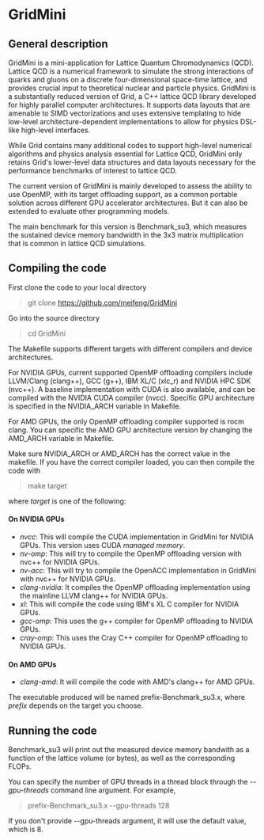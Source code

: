 # GridMini

## General description 
GridMini is a mini-application for Lattice Quantum Chromodynamics (QCD). Lattice QCD is a numerical framework to simulate the strong interactions of quarks and gluons on a discrete four-dimensional space-time lattice, and provides crucial input to theoretical nuclear and particle physics. GridMini is a substantially reduced version of Grid, a C++ lattice QCD library  developed for highly parallel computer architectures. It supports data layouts that are amenable to SIMD vectorizations and uses extensive templating to hide low-level architecture-dependent implementations to allow for physics DSL-like high-level interfaces. 

While Grid contains many additional codes to support high-level numerical algorithms and physics analysis essential for Lattice QCD, GridMini only retains Grid's lower-level data structures and data layouts necessary for the performance benchmarks of interest to lattice QCD. 

The current version of GridMini is mainly developed to assess the ability to use OpenMP, with its target offloading support, as a common portable solution across different GPU accelerator architectures. But it can also be extended to evaluate other programming models. 

The main benchmark for this version is Benchmark_su3, which measures the sustained device memory bandwidth in the 3x3 matrix multiplication that is common in lattice QCD simulations. 

## Compiling the code 
First clone the code to your local directory
> git clone https://github.com/meifeng/GridMini

Go into the source directory
> cd GridMini

The Makefile supports different targets with different compilers and device architectures. 

For NVIDIA GPUs, current supported OpenMP offloading compilers include LLVM/Clang (clang++), GCC (g++), IBM XL/C (xlc_r) and NVIDIA HPC SDK (nvc++). A baseline implementation with CUDA is also available, and can be compiled with the NVIDIA CUDA compiler (nvcc). Specific GPU architecture is specified in the NVIDIA_ARCH variable in Makefile. 

For AMD GPUs, the only OpenMP offloading compiler supported is rocm clang. You can specific the AMD GPU architecture version by changing the AMD_ARCH variable in Makefile. 

Make sure NVIDIA_ARCH or AMD_ARCH has the correct value in the makefile. If you have the correct compiler loaded, you can then compile the code with 
> make target

where *target* is one of the following:

#### On NVIDIA GPUs
* *nvcc*: This will compile the CUDA implementation in GridMini for NVIDIA GPUs. This version uses CUDA *managed memory*. 
* *nv-omp*: This will try to compile the OpenMP offloading version with nvc++ for NVIDIA GPUs. 
* *nv-acc*: This will try to compile the OpenACC implementation in GridMini with nvc++ for NVIDIA GPUs.
* *clang-nvidia*: It compiles the OpenMP offloading implementation using the mainline LLVM clang++ for NVIDIA GPUs.  
* *xl*: This will compile the code using IBM's XL C compiler for NVIDIA GPUs. 
* *gcc-omp*: This uses the g++ compiler for OpenMP offloading to NVIDIA GPUs. 
* *cray-omp*: This uses the Cray C++ compiler for OpenMP offloading to NVIDIA GPUs. 

#### On AMD GPUs 
* *clang-amd*: It will compile the code with AMD's clang++ for AMD GPUs. 

The executable produced will be named prefix-Benchmark_su3.x, where *prefix* depends on the target you choose. 

## Running the code

Benchmark_su3 will print out the measured device memory bandwith as a function of the lattice volume (or bytes), as well as the corresponding FLOPs. 

You can specify the number of GPU threads in a thread block through the *--gpu-threads* command line argument. For example, 
> prefix-Benchmark_su3.x --gpu-threads 128 

If you don't provide --gpu-threads argument, it will use the default value, which is 8. 
